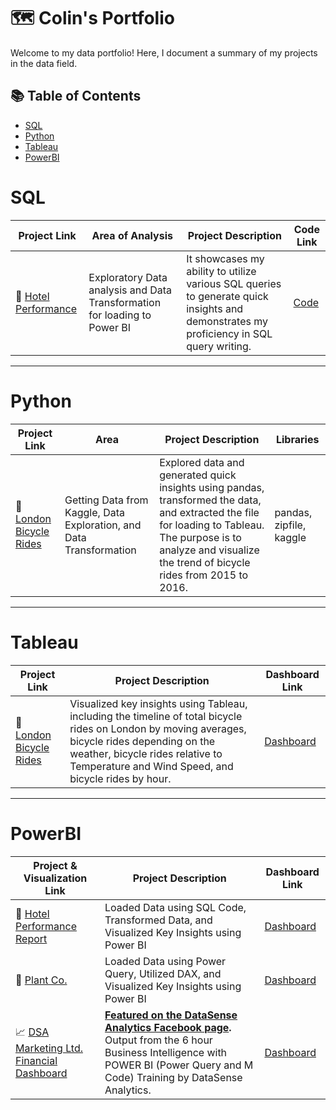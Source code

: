 # 🗺 Colin's Portfolio

Welcome to my data portfolio! Here, I document a summary of my projects in the data field. 

## 📚 Table of Contents
- [SQL](#sql)
- [Python](#python)
- [Tableau](#tableau)
- [PowerBI](#powerbi)

# SQL

| Project Link | Area of Analysis | Project Description | Code Link |
|---|---|---|---|
| 🏨 [Hotel Performance](https://github.com/colinryanx/Hotel-Performance-Project/blob/main/README.md) | Exploratory Data analysis and Data Transformation for loading to Power BI | It showcases my ability to utilize various SQL queries to generate quick insights and demonstrates my proficiency in SQL query writing. | [Code](https://github.com/colinryanx/Hotel-Performance-Project/blob/main/Hotel%20Performance%20Analysis.md)

***

# Python

| Project Link | Area | Project Description | Libraries |    
|---|---|---|---|
| 🚴 [London Bicycle Rides](https://github.com/colinryanx/London-Bicycle-Rides/blob/main/README.md) | Getting Data from Kaggle, Data Exploration, and Data Transformation | Explored data and generated quick insights using pandas, transformed the data, and extracted the file for loading to Tableau. The purpose is to analyze and visualize the trend of bicycle rides from 2015 to 2016. | pandas, zipfile, kaggle

***

# Tableau

| Project Link | Project Description | Dashboard Link |
|---|---|---|
| 🚴 [London Bicycle Rides](https://github.com/colinryanx/London-Bicycle-Rides/blob/main/README.md) | Visualized key insights using Tableau, including the timeline of total bicycle rides on London by moving averages, bicycle rides depending on the weather, bicycle rides relative to Temperature and Wind Speed, and bicycle rides by hour. | [Dashboard](https://public.tableau.com/app/profile/colin.ryan.subido/viz/London_Bikes_Project_17187842296680/LondonBikeRides) |

***

# PowerBI

| Project & Visualization Link | Project Description | Dashboard Link |
|---|---|---|
| 🏨 [Hotel Performance Report](https://github.com/colinryanx/Hotel-Performance-Project/blob/main/README.md) | Loaded Data using SQL Code, Transformed Data, and Visualized Key Insights using Power BI | [Dashboard](https://github.com/colinryanx/Hotel-Performance-Project/blob/main/Hotel%20Performance%20Report.pdf) |
| 🌱 [Plant Co.](https://github.com/colinryanx/Plant-Co/blob/main/README.md) | Loaded Data using Power Query, Utilized DAX, and Visualized Key Insights using Power BI | [Dashboard](https://github.com/colinryanx/Plant-Co/blob/main/Plant%20Co.%20Performance.pdf) |
| 📈 [DSA Marketing Ltd. Financial Dashboard](https://github.com/colinryanx/Financial-Dashboard-DataSenseAnalytics/blob/main/README.md) | **[Featured on the DataSense Analytics Facebook page](https://www.facebook.com/photo.php?fbid=237583475707496&set=pb.100083675353136.-2207520000&type=3).** Output from the 6 hour Business Intelligence with POWER BI (Power Query and M Code) Training by DataSense Analytics. | [Dashboard](https://github.com/colinryanx/Financial-Dashboard-DataSenseAnalytics/blob/main/DSA%20Marketing%20Ltd.%20Financial%20Dashboard.pdf) |




